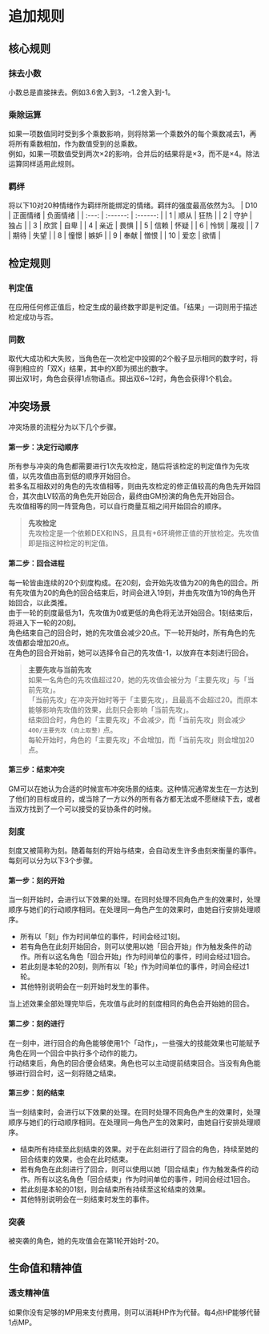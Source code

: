# 追加规则

## 核心规则

### 抹去小数
小数总是直接抹去。例如3.6舍入到3，-1.2舍入到-1。

### 乘除运算
如果一项数值同时受到多个乘数影响，则将除第一个乘数外的每个乘数减去1，再将所有乘数相加，作为数值受到的总乘数。  
例如，如果一项数值受到两次×2的影响，合并后的结果将是×3，而不是×4。除法运算同样适用此规则。

### 羁绊
将以下10对20种情绪作为羁绊所能绑定的情绪。羁绊的强度最高依然为3。
|  D10  | 正面情绪 | 负面情绪 |
| :---: | :------: | :------: |
|   1   |   顺从   |   狂热   |
|   2   |   守护   |   独占   |
|   3   |   欣赏   |   自卑   |
|   4   |   亲近   |   畏惧   |
|   5   |   信赖   |   怀疑   |
|   6   |   怜悯   |   蔑视   |
|   7   |   期待   |   失望   |
|   8   |   憧憬   |   嫉妒   |
|   9   |   奉献   |   憎恨   |
|  10   |   爱恋   |   欲情   |

## 检定规则

### 判定值
在应用任何修正值后，检定生成的最终数字即是判定值。「结果」一词则用于描述检定成功与否。

### 同数
取代大成功和大失败，当角色在一次检定中投掷的2个骰子显示相同的数字时，将得到相应的「双X」结果，其中的X即为掷出的数字。  
掷出双1时，角色会获得1点物语点。掷出双6~12时，角色会获得1个机会。

## 冲突场景
冲突场景的流程分为以下几个步骤。

#### 第一步：决定行动顺序
所有参与冲突的角色都需要进行1次先攻检定，随后将该检定的判定值作为先攻值，以先攻值由高到低的顺序开始回合。  
若多名互相敌对的角色的先攻值相等，则由先攻检定的修正值较高的角色先开始回合，其次由LV较高的角色先开始回合，最终由GM扮演的角色先开始回合。  
先攻值相等的同一阵营角色，可以自行商量互相之间开始回合的顺序。

> **先攻检定**  
> 先攻检定是一个依赖DEX和INS，且具有+6环境修正值的开放检定。先攻值即是指这种检定的判定值。

#### 第二步：回合进程
每一轮皆由连续的20个刻度构成。在20刻，会开始先攻值为20的角色的回合。所有先攻值为20的角色的回合结束后，时间会进入19刻，并由先攻值为19的角色开始回合，以此类推。  
由于一轮的刻度最低为1，先攻值为0或更低的角色将无法开始回合。1刻结束后，将进入下一轮的20刻。  
角色结束自己的回合时，她的先攻值会减少20点。下一轮开始时，所有角色的先攻值都会增加20点。  
在角色的回合开始前，她可以选择令自己的先攻值-1，以放弃在本刻进行回合。

> **主要先攻与当前先攻**  
> 如果一名角色的先攻值超过20，她的先攻值会被分为「主要先攻」与「当前先攻」。  
> 「当前先攻」在冲突开始时等于「主要先攻」，且最高不会超过20。而原本能够影响先攻值的效果，此刻只会影响「当前先攻」。  
> 结束回合时，角色的「主要先攻」不会减少，而「当前先攻」则会减少 `400/主要先攻 (向上取整)` 点。  
> 每轮开始时，角色的「主要先攻」不会增加，而「当前先攻」则会增加20点。

#### 第三步：结束冲突
GM可以在她认为合适的时候宣布冲突场景的结束。这种情况通常发生在一方达到了他们的目标或目的，或当除了一方以外的所有各方都无法或不愿继续下去，或者当双方找到了一个可以接受的妥协条件的时候。

### 刻度
刻度又被简称为刻。随着每刻的开始与结束，会自动发生许多由刻来衡量的事件。每刻可以分为以下3个步骤。

#### 第一步：刻的开始
当一刻开始时，会进行以下效果的处理。在同时处理不同角色产生的效果时，处理顺序与她们的行动顺序相同。在处理同一角色产生的效果时，由她自行安排处理顺序。

- 所有以「刻」作为时间单位的事件，时间会经过1刻。  
- 若有角色在此刻开始回合，则可以使用以她「回合开始」作为触发条件的动作。所有以这名角色「回合开始」作为时间单位的事件，时间会经过1回合。  
- 若此刻是本轮的20刻，则所有以「轮」作为时间单位的事件，时间会经过1轮。
- 其他特别说明会在一刻开始时发生的事件。

当上述效果全部处理完毕后，先攻值与此时的刻度相同的角色会开始她的回合。

#### 第二步：刻的进行
在一刻中，进行回合的角色能够使用1个「动作」，一些强大的技能效果也可能赋予角色在同一个回合中执行多个动作的能力。  
行动结束后，角色的回合便会结束。角色也可以主动提前结束回合。当没有角色能够进行回合时，这一刻将随之结束。

#### 第三步：刻的结束
当一刻结束时，会进行以下效果的处理。在同时处理不同角色产生的效果时，处理顺序与她们的行动顺序相同。在处理同一角色产生的效果时，由她自行安排处理顺序。 

- 结束所有持续至此刻结束的效果。对于在此刻进行了回合的角色，持续至她的回合结束的效果，也会在此时结束。
- 若有角色在此刻进行了回合，则可以使用以她「回合结束」作为触发条件的动作。所有以这名角色「回合结束」作为时间单位的事件，时间会经过1回合。
- 若此刻是本轮的01刻，则会结束所有持续至这轮结束的效果。
- 其他特别说明会在一刻结束时发生的事件。

### 突袭
被突袭的角色，她的先攻值会在第1轮开始时-20。

## 生命值和精神值

### 透支精神值
如果你没有足够的MP用来支付费用，则可以消耗HP作为代替。每4点HP能够代替1点MP。